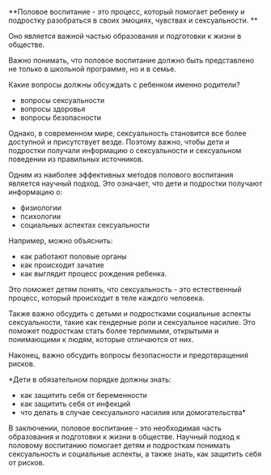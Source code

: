 **Половое воспитание - это процесс, который помогает ребенку и подростку разобраться в своих эмоциях, чувствах и сексуальности. **

Оно является важной частью образования и подготовки к жизни в обществе. 

Важно понимать, что половое воспитание должно быть представлено не только в школьной программе, но и в семье. 


Какие вопросы должны обсуждать с ребенком именно родители? 
- вопросы сексуальности
- вопросы здоровья 
- вопросы безопасности

Однако, в современном мире, сексуальность становится все более доступной и присутствует везде. Поэтому важно, чтобы дети и подростки получали информацию о сексуальности и сексуальном поведении из правильных источников. 

Одним из наиболее эффективных методов полового воспитания является научный подход. Это означает, что дети и подростки получают информацию о:
- физиологии
- психологии 
- социальных аспектах сексуальности

Например, можно объяснить: 
- как работают половые органы
- как происходит зачатие
- как выглядит процесс рождения ребенка. 

Это поможет детям понять, что сексуальность - это естественный процесс, который происходит в теле каждого человека. 

Также важно обсудить с детьми и подростками социальные аспекты сексуальности, такие как гендерные роли и сексуальное насилие. Это поможет подросткам стать более терпимыми, открытыми и понимающими к людям, которые отличаются от них. 

Наконец, важно обсудить вопросы безопасности и предотвращения рисков. 

*Дети в обязательном порядке должны знать: 
- как защитить себя от беременности 
- как защитить себя от инфекций
- что делать в случае сексуального насилия или домогательства*

В заключении, половое воспитание - это необходимая часть образования и подготовки к жизни в обществе. Научный подход к половому воспитанию помогает детям и подросткам понимать сексуальность и социальные аспекты, а также знать, как защитить себя от рисков.